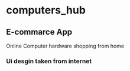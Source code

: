# computers_hub

## E-commarce App

Online Computer hardware shopping from home

### Ui desgin taken from internet
